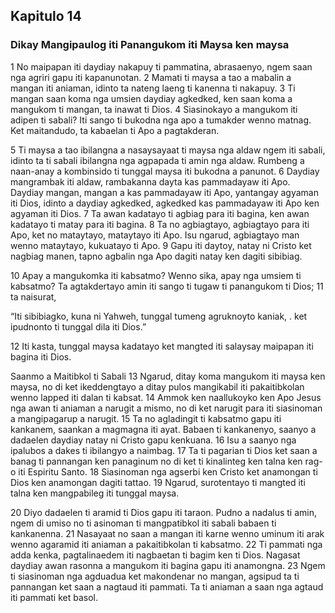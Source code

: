 Kapitulo 14
-----------

### Dikay Mangipaulog iti Panangukom iti Maysa ken maysa

1 No maipapan iti daydiay nakapuy ti pammatina, abrasaenyo, ngem saan nga agriri gapu iti kapanunotan.
2 Mamati ti maysa a tao a mabalin a mangan iti aniaman, idinto ta nateng laeng ti kanenna ti nakapuy.
3 Ti mangan saan koma nga umsien daydiay agkedked, ken saan koma a mangukom ti mangan, ta inawat ti Dios.
4 Siasinokayo a mangukom iti adipen ti sabali? Iti sango ti bukodna nga apo a tumakder wenno matnag. Ket maitandudo, ta kabaelan ti Apo a pagtakderan.

5 Ti maysa a tao ibilangna a nasaysayaat ti maysa nga aldaw ngem iti sabali, idinto ta ti sabali ibilangna nga agpapada ti amin nga aldaw. Rumbeng a naan-anay a kombinsido ti tunggal maysa iti bukodna a panunot.
6 Daydiay mangrambak iti aldaw, rambakanna dayta kas pammadayaw iti Apo. Daydiay mangan, mangan a kas pammadayaw iti Apo, yantangay agyaman iti Dios, idinto a daydiay agkedked, agkedked kas pammadayaw iti Apo ken agyaman iti Dios.
7 Ta awan kadatayo ti agbiag para iti bagina, ken awan kadatayo ti matay para iti bagina.
8 Ta no agbiagtayo, agbiagtayo para iti Apo, ket no mataytayo, mataytayo iti Apo. Isu ngarud, agbiagtayo man wenno mataytayo, kukuatayo ti Apo.
9 Gapu iti daytoy, natay ni Cristo ket nagbiag manen, tapno agbalin nga Apo dagiti natay ken dagiti sibibiag.

10 Apay a mangukomka iti kabsatmo? Wenno sika, apay nga umsiem ti kabsatmo? Ta agtakdertayo amin iti sango ti tugaw ti panangukom ti Dios;
11 ta naisurat,

“Iti sibibiagko, kuna ni Yahweh, tunggal tumeng agruknoyto kaniak, .
     ket ipudnonto ti tunggal dila iti Dios.”

12 Iti kasta, tunggal maysa kadatayo ket mangted iti salaysay maipapan iti bagina iti Dios.

Saanmo a Maitibkol ti Sabali
13 Ngarud, ditay koma mangukom iti maysa ken maysa, no di ket ikeddengtayo a ditay pulos mangikabil iti pakaitibkolan wenno lapped iti dalan ti kabsat.
14 Ammok ken naallukoyko ken Apo Jesus nga awan ti aniaman a narugit a mismo, no di ket narugit para iti siasinoman a mangipagarup a narugit.
15 Ta no agladingit ti kabsatmo gapu iti kankanem, saankan a magmagna iti ayat. Babaen ti kankanenyo, saanyo a dadaelen daydiay natay ni Cristo gapu kenkuana.
16 Isu a saanyo nga ipalubos a dakes ti ibilangyo a naimbag.
17 Ta ti pagarian ti Dios ket saan a banag ti pannangan ken panaginum no di ket ti kinalinteg ken talna ken rag-o iti Espiritu Santo.
18 Siasinoman nga agserbi ken Cristo ket anamongan ti Dios ken anamongan dagiti tattao.
19 Ngarud, surotentayo ti mangted iti talna ken mangpabileg iti tunggal maysa.

20 Diyo dadaelen ti aramid ti Dios gapu iti taraon. Pudno a nadalus ti amin, ngem di umiso no ti asinoman ti mangpatibkol iti sabali babaen ti kankanenna.
21 Nasayaat no saan a mangan iti karne wenno uminum iti arak wenno agaramid iti aniaman a pakaitibkolan ti kabsatmo.
22 Ti pammati nga adda kenka, pagtalinaedem iti nagbaetan ti bagim ken ti Dios. Nagasat daydiay awan rasonna a mangukom iti bagina gapu iti anamongna.
23 Ngem ti siasinoman nga agduadua ket makondenar no mangan, agsipud ta ti pannangan ket saan a nagtaud iti pammati. Ta ti aniaman a saan nga agtaud iti pammati ket basol.
